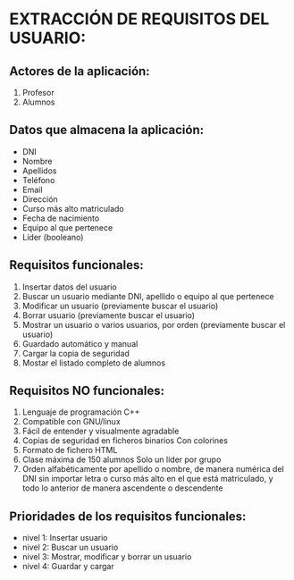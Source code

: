 # EXTRACCIÓN DE REQUISITOS DEL USUARIO:

## **Actores de la aplicación:**
1. Profesor
2. Alumnos

## **Datos que almacena la aplicación:**
* DNI 
* Nombre 
* Apellidos 
* Teléfono 
* Email  
* Dirección
* Curso más alto matriculado 
* Fecha de nacimiento 
* Equipo al que pertenece
* Líder (booleano)

## **Requisitos funcionales:**

1. Insertar datos del usuario
2. Buscar un usuario mediante DNI, apellido o equipo al que pertenece
3. Modificar un usuario (previamente buscar el usuario)
4. Borrar usuario (previamente buscar el usuario)
5. Mostrar un usuario o varios usuarios, por orden (previamente buscar el usuario)
6. Guardado automático y manual
7. Cargar la copia de seguridad
8. Mostar el listado completo de alumnos
## **Requisitos NO funcionales:**
    
1. Lenguaje de programación C++
2. Compatible con GNU/linux
3. Fácil de entender y visualmente agradable
4. Copias de seguridad en ficheros binarios
  Con colorines
5. Formato de fichero HTML
6. Clase máxima de 150 alumnos
  Solo un líder por grupo
7. Orden alfabéticamente por apellido o nombre, de manera numérica del DNI sin importar letra o curso más alto en el que está matriculado, y todo lo anterior de manera ascendente o descendente

## **Prioridades de los requisitos funcionales:**

* nivel 1: Insertar usuario
* nivel 2: Buscar un usuario
* nivel 3: Mostrar, modificar y borrar un usuario
* nivel 4: Guardar y cargar
